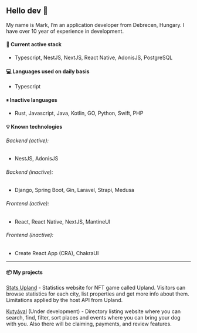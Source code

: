 ## Hello dev 👋

My name is Mark, I’m an application developer from Debrecen, Hungary. I have over 10 year of experience in development.

#### 🚀 Current active stack

- Typescript, NestJS, NextJS, React Native, AdonisJS, PostgreSQL

#### 💻 Languages used on daily basis

- Typescript

#### ⏸ Inactive languages

- Rust, Javascript, Java, Kotlin, GO, Python, Swift, PHP

#### 💡 Known technologies

###### Backend (active):

- NestJS, AdonisJS

###### Backend (inactive):

- Django, Spring Boot, Gin, Laravel, Strapi, Medusa

###### Frontend (active):

- React, React Native, NextJS, MantineUI

###### Frontend (inactive):

- Create React App (CRA), ChakraUI

---

#### 📦 My projects

[Stats Upland](https://stats-up.land) - Statistics website for NFT game called Upland. Visitors can browse statistics for each city, list properties and get more info about them. Limitations applied by the host API from Upland.

[Kutyával](https://kutyaval.hu) (Under development) - Directory listing website where you can search, find, filter, sort places and events where you can bring your dog with you. Also there will be claiming, payments, and review features.
